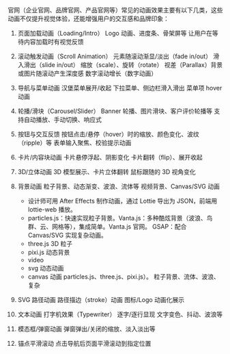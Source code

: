 官网（企业官网、品牌官网、产品官网等）常见的动画效果主要有以下几类，这些动画不仅提升视觉体验，还能增强用户的交互感和品牌印象：

1. 页面加载动画（Loading/Intro）
   Logo 动画、进度条、骨架屏等
   让用户在等待内容加载时有视觉反馈
2. 滚动触发动画（Scroll Animation）
   元素随滚动渐显/淡出（fade in/out）
   滑入滑出（slide in/out）
   缩放（scale）、旋转（rotate）
   视差（Parallax）背景或图片随滚动产生深度感
   数字滚动增长（数字动画）
3. 导航与菜单动画
   汉堡菜单展开/收起
   下拉菜单、侧边栏滑入滑出
   菜单项 hover 动画
4. 轮播/滑块（Carousel/Slider）
   Banner 轮播、图片滑块、客户评价轮播等
   支持自动播放、手动切换、响应式
5. 按钮与交互反馈
   按钮点击/悬停（hover）时的缩放、颜色变化、波纹（ripple）等
   表单输入聚焦、校验提示动画
6. 卡片/内容块动画
   卡片悬停浮起、阴影变化
   卡片翻转（flip）、展开收起
7. 3D/立体动画
   3D 模型展示、卡片立体翻转
   鼠标跟随的 3D 视角变化
8. 背景动画
   粒子背景、动态渐变、波浪、流体等
   视频背景、Canvas/SVG 动画

   - 设计师可用 After Effects 制作动画，通过 Lottie 导出为 JSON，前端用 lottie-web 播放。
   - particles.js：快速实现粒子背景。Vanta.js：多种酷炫背景（波浪、鸟群、云、网格等），集成简单。Vanta.js 官网。 GSAP：配合 Canvas/SVG 实现复杂动画。
   - three.js 3D 粒子
   - pixi.js 动态背景
   - video
   - svg 动态动画
   - canvas 动画 particles.js、three.js、pixi.js）。 粒子背景、流体、波浪、复杂

9. SVG 路径动画
   路径描边（stroke）动画
   图标/Logo 动画化展示
10. 文本动画
    打字机效果（Typewriter）
    逐字/逐行显现
    文字变色、抖动、波浪等
11. 模态框/弹窗动画
    弹窗弹出/关闭的缩放、淡入淡出等
12. 锚点平滑滚动
    点击导航后页面平滑滚动到指定位置
